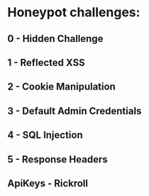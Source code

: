 # Honeypot challenges:

## 0 - Hidden Challenge
## 1 - Reflected XSS
## 2 - Cookie Manipulation
## 3 - Default Admin Credentials
## 4 - SQL Injection
## 5 - Response Headers
## ApiKeys - Rickroll
